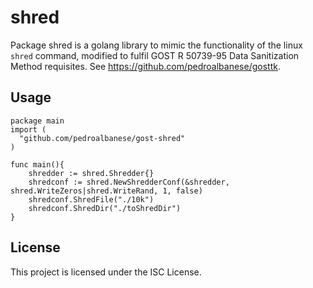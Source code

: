 # shred
 Package shred is a golang library to mimic the functionality of the linux `shred` command, modified to fulfil GOST R 50739-95 Data Sanitization Method requisites. See https://github.com/pedroalbanese/gosttk.
 
## Usage
```golang
package main
import (
  "github.com/pedroalbanese/gost-shred"
)

func main(){
	shredder := shred.Shredder{}
	shredconf := shred.NewShredderConf(&shredder, shred.WriteZeros|shred.WriteRand, 1, false)
	shredconf.ShredFile("./10k")
	shredconf.ShredDir("./toShredDir")
}
```

## License

This project is licensed under the ISC License.
